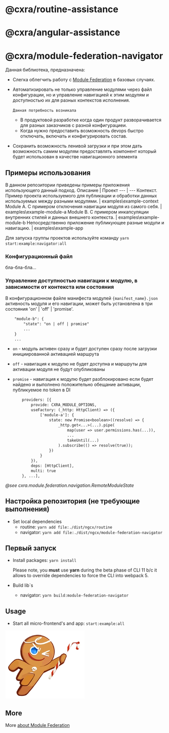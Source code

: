 # @cxra/routine-assistance

# @cxra/angular-assistance

# @cxra/module-federation-navigator

Данная библиотека, предназначена:
* Слегка облегчить работу с [Module Federation](https://github.com/angular-architects/module-federation-plugin/blob/main/libs/mf/README.md) в базовых случаях.
* Автоматизировать не только управление модулями через файл конфигурации, но и управление навигацией к этим модулям и доступностью их для разных контекстов исполнения.

	`Данная потребность возникала`
	* В продуктовой разработке когда один продукт разворачивается для разных заказчиков с разной конфигурациеи.
	* Когда нужно предоставить возможность devops быстро отключать, включать и конфигурировать состав. 
* Сохранить возможность ленивой загрузки и при этом дать возможность самим модулям предоставлять компонент который будет использован в качестве навигационного элемента

## Примеры использования

В данном репозитории приведены примеры приложения использующего данный подход.
Описание | Проект
--- | ---
Контекст. Пример проекта используемого для публикации и обработки данных используемых между разными модулями. | examples\example-context
Module A. С примером отключения навигации модуля из самого себя. | examples\example-module-a
Module B. С примером инкапсуляции внутренних стилей и данных внешнего контекста. | examples\example-module-b
Непосредственно приложение публикующее разные модули и навигацию. | examples\example-app

Для запуска группы проектов используйте команду `yarn start:example:navigator:all`

### Конфигурационный файл

бла-бла-бла...

### Управление доступностью навигации к модулю, в зависимости от контекста или состояния

В конфигурационном файле манифеста модулей `{manifest_name}.json` активность модуля и его навигации, может быть установлена в три состояния 'on' | 'off' | 'promise'.

```
	"module-b": {
		"state": "on | off | promise"
		...
	}
	...
```

* `on` - модуль активен сразу и будет доступен сразу после загрузки инициированной активацией маршрута
* `off` - навигация к модулю не будет доступна и маршруты для активации модуля не будут опубликованы
* `promise` - навигация к модулю будет разблокировано если будет найдено и выполнено положительно обещание активации, публикуемое по token в DI

	```
		providers: [{
			provide: CXRA_MODULE_OPTIONS,
			useFactory: (_http: HttpClient) => ({
				['module-a']: {
					state: new Promise<boolean>((resolve) => {
						_http.get<...>(...).pipe(
							map(user => user.permissions.has(...)),
							...
							takeUntil(...)
						).subscribe(() => resolve(true));
					})
				}
			}),
			deps: [HttpClient],
			multi: true
		}, ...],
	```

_@see cxra.module.federation.navigation.RemoteModuleState_

## Настройка репозитория (не требующие выполнения)

* Set local dependencies
    * routine: ``yarn add file:./dist/ngcx/routine``
    * navigator: ``yarn add file:./dist/ngcx/module-federation-navigator``

## Первый запуск

* Install packages: ``yarn install``
	
	Please note, you **must** use **yarn** during the beta phase of CLI 11 b/c it allows to override dependencies to force the CLI into webpack 5.

* Build lib`s
	* navigator: ``yarn build:module-federation-navigator``

## Usage
* Start all micro-frontend's and app: ``start:example:all``

![let's try example](/examples/example-app/src/assets/brave-cookie.webp)

## More

More [about Module Federation](https://github.com/angular-architects/module-federation-plugin/blob/main/libs/mf/README.md)
